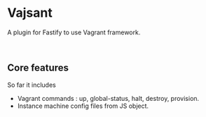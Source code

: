 # Vajsant

A plugin for Fastify to use Vagrant framework. 


<br>
<h2>Core features</h2>

So far it includes 
  - Vagrant commands : up, global-status, halt, destroy, provision.
  - Instance machine config files from JS object.